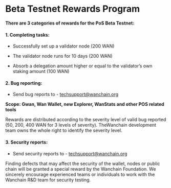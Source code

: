 # Beta Testnet Rewards Program

**There are 3 categories of rewards for the PoS Beta Testnet:**

#### 1. Completing tasks:

* Successfully set up a validator node (200 WAN)

* The validator node runs for 10 days (200 WAN)

* Absorb a delegation amount higher or equal to the validator’s own staking amount (100 WAN)

#### 2. Bug reporting: 
* Send bug reports to - techsupport@wanchain.org

**Scope: Gwan, Wan Wallet, new Explorer, WanStats and other POS related tools**

Rewards are distributed according to the severity level of valid bug reported (50, 200, 400 WAN for 3 levels of severity). TheWanchain development team owns the whole right to identify the severity level.

#### 3. Security reports: 
* Send security reports to - techsupport@wanchain.org

Finding defects that may affect the security of the wallet, nodes or public chain will be granted a special reward by the Wanchain Foundation. We sincerely encourage experienced teams or individuals to work with the Wanchain R&D team for security testing.